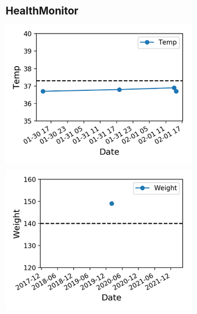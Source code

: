 # HealthMonitor


![体温](https://github.com/challenge19/HealthMonitor/blob/master/figure/temp.png)

![体重](https://github.com/challenge19/HealthMonitor/blob/master/figure/weight.png)
